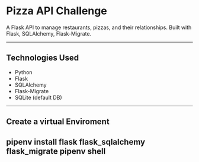 #  Pizza API Challenge

A Flask API to manage restaurants, pizzas, and their relationships. Built with Flask, SQLAlchemy, Flask-Migrate.

---

##  Technologies Used

- Python
- Flask
- SQLAlchemy
- Flask-Migrate
- SQLite (default DB)

---

## Create a virtual Enviroment

pipenv install flask flask_sqlalchemy flask_migrate
pipenv shell
 ---

 




